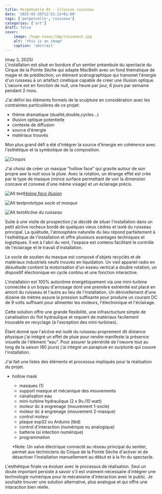 ```yaml
---
title: Perpétuelle 01 - illusion ruisseau
date: '2025-03-26T12:51:15+01:00'
tags: ['perpetuelle','ruisseau']
categories: ['art']
draft: false
cover:
    image: /hugo-isaac/img/ruisseau3.jpg
    alt: 'this is an image'
    caption: 'abstrait'
---
```

(may 3, 2025)  
L'installation est situé en bordure d'un sentier préambule du spectacle du Cirque de la Pointe Sèche qui adapte MacBeth avec un fond thématique de magie et de prédilection; un élément scénographique qui transmet l'énergie d'un ruisseau à un artefact cinétique capable de créer une illusion optique. L'oeuvre est en fonction de nuit, une heure par jour, 6 jours par semaine pendant 2 mois. 

J'ai défini les éléments formels de la sculpture en considération avec les contraintes particulières de ce  projet: 

- thème dramatique (dualité,double,cycles...)
- illusion optique potentielle
- contexte de diffusion
- source d'énergie
- matériaux trouvés  

Mon plus grand défi a été d'intégrer la source d'énergie en cohérence avec l'esthétique et la symbolique de la composition.  

![Croquis](/hugo-isaac/img/ruisseau1.jpg)  

J'ai choisi de créer un masque "hollow face" qui gravite autour de son propre axe la nuit sous la pluie. Avec la rotation, un étrange effet est crée par le type de masque (mince surface permettant de voir la dimension concave et convexe d'une même visage) et un éclairage précis.  

![Alt text](/hugo-isaac/img/hollowface.jpg)*[Holow face illusion](https://www.youtube.com/watch?v=sKa0eaKsdA0&t=1s)*  

![Alt text](/hugo-isaac/img/socle1.jpg)*prototype socle et masque*  

![Alt text](/hugo-isaac/img/alcove1.jpg)*Alcôve du ruisseau*

Suite à une visite de prospection j'ai décidé de situer l'installation dans un petit alcôve rocheux bordé de quelques vieux cèdres et isolé du ruisseau principal. La quiétude, l'atmosphère naturelle du lieu répond parfaitement à l'esthétique de l'installation et offre plusieurs avantages techniques et logistiques. Il est à l'abri du vent, l'espace est contenu facilitant le contrôle de l'éclairage et le travail d'installation. 

Le socle de soutien du masque est composé d'objets recyclés et de matériaux industriels neufs trouvés en liquidation. Un vieil appareil radio en désuétude contient la motorisation d'un essieu vertical a double rotation, un dispositif électronique en cycle continu et une fonction interactive. 

L'installation est 100% autonôme énergétiquement via une mini-turbine connectée à un boyau d'arrosage dont une première extrémité est placé en amont du ruisseau et l'autre au lieu de l'installation. Un dénivellement d'une dizaine de mètres assure la pression suffisante pour produire un courant DC de 9 volts suffisant pour alimenter les moteurs, l'électronique et l'éclairage. 
 

Cette solution offre une grande flexibilité, une infrasctucture simple de canalisation du flot hydraulique et requiert de matériaux facilement trouvable en recyclage (à l'exception des mini-turbines). 

Étant donné que l'alcôve est isolé du ruisseau proprement dit distance physique j'ai intégré un effet de pluie pour rendre manifeste la présence visuelle de l'élément "eau". Pour assurer la pérrénité de l'oeuvre tout au long de la saison (60 jours) j'ai intégré un parapluie en surplomb qui couvre l'installation. 

   
J'ai fait une listes des éléments et processus impliqués pour la réalisation du projet. 

- hollow mask
    - masques (1)
    - support masque et mécanique des mouvements
    - canalisation eau 
    - mini-turbine hydraulique (2 x 9v./10 watt) 
    - moteur dc à engrenage (mouvement 1-socle)
    - moteur dc à engrenage (mouvement 2-masque)
    - control moteur 
    - plaque esp32 ou Arduino (tbd) 
    - control d'interaction (numérique ou analogique)
    - batterie (si intection numérique) 
    - programmation 

  *Note: Un valve électrique connecté au réseau principal du sentier, permet aux techniciens du Cirque de la Pointe Sèche d'activer et de désactiver l'installation manuellement au début et à la fin du spectacle. 

L'esthétique finale va évoluer avec le processus de réalisation. Seul un doute important persiste à savoir s'il est vraiment nécessaire d'intégrer une technologie numérique pour le mécanisme d'interaction avec le public. Je souhaite trouver une solution alternative, plus analogue et qui offre une intaraction bien réelle.  




